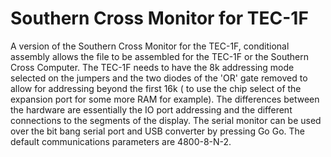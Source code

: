 # Southern Cross Monitor for TEC-1F

A version of the Southern Cross Monitor for the TEC-1F, conditional assembly allows the file to be assembled for the TEC-1F or the Southern Cross Computer.
The TEC-1F needs to have the 8k addressing mode selected on the jumpers and the two diodes of the 'OR' gate removed to allow for addressing beyond the first 16k ( to use the chip select of the expansion port for some more RAM for example).
The differences between the hardware are essentially the IO port addressing and the different
connections to the segments of the display.
The serial monitor can be used over the bit bang serial port and USB converter by pressing Go Go. The default communications parameters are 4800-8-N-2. 



